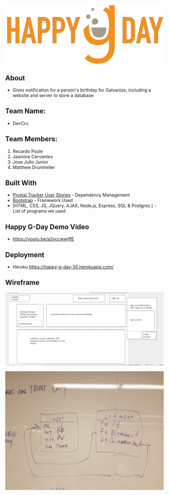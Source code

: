 ![happy-g-day-logo](./public/images/GDay%20Logo.png)

## About 
- Gives notification for a person's birthday for Galvanize, including a website and server to store a database

## Team Name: 
- DevCru

## Team Members:
  1. Recardo Poole
  2. Jasmine Cervantes
  3. Jose Julio Junior
  4. Matthew Drumheller

## Built With
* [Pivotal Tracker User Stories](https://www.pivotaltracker.com/n/projects/2089457) - Dependency Management
* [Bootstrap](http://getbootstrap.com/) - Framework Used
* [HTML, CSS, JS, JQuery, AJAX, Node.js, Express, SQL & Postgres ] - List of programs we used 

## Happy G-Day Demo Video 
- https://youtu.be/a3vccwwjffE

## Deployment
- Heroku
    https://happy-g-day-55.herokuapp.com/
    
## Wireframe
![wireframe](./public/images/happy-g-day-wireframe.png)

![erd](./public/images/erd-mockup.jpg)
   

